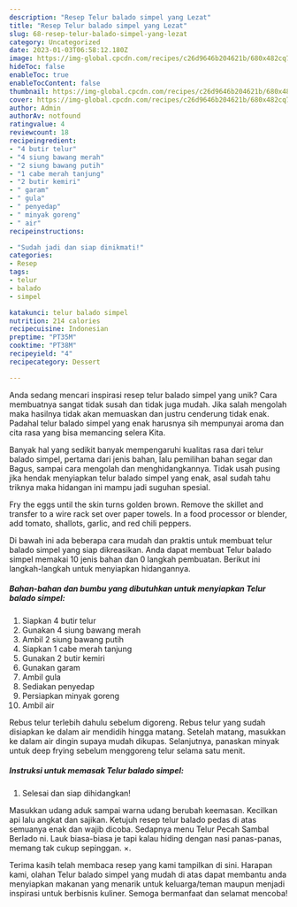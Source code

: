 ```yaml
---
description: "Resep Telur balado simpel yang Lezat"
title: "Resep Telur balado simpel yang Lezat"
slug: 68-resep-telur-balado-simpel-yang-lezat
category: Uncategorized
date: 2023-01-03T06:58:12.180Z
image: https://img-global.cpcdn.com/recipes/c26d9646b204621b/680x482cq70/telur-balado-simpel-foto-resep-utama.jpg
hideToc: false
enableToc: true
enableTocContent: false
thumbnail: https://img-global.cpcdn.com/recipes/c26d9646b204621b/680x482cq70/telur-balado-simpel-foto-resep-utama.jpg
cover: https://img-global.cpcdn.com/recipes/c26d9646b204621b/680x482cq70/telur-balado-simpel-foto-resep-utama.jpg
author: Admin
authorAv: notfound
ratingvalue: 4
reviewcount: 18
recipeingredient:
- "4 butir telur"
- "4 siung bawang merah"
- "2 siung bawang putih"
- "1 cabe merah tanjung"
- "2 butir kemiri"
- " garam"
- " gula"
- " penyedap"
- " minyak goreng"
- " air"
recipeinstructions:

- "Sudah jadi dan siap dinikmati!"
categories:
- Resep
tags:
- telur
- balado
- simpel

katakunci: telur balado simpel 
nutrition: 214 calories
recipecuisine: Indonesian
preptime: "PT35M"
cooktime: "PT38M"
recipeyield: "4"
recipecategory: Dessert

---
```





Anda sedang mencari inspirasi resep telur balado simpel yang unik? Cara membuatnya sangat tidak susah dan tidak juga mudah. Jika salah mengolah maka hasilnya tidak akan memuaskan dan justru cenderung tidak enak. Padahal telur balado simpel yang enak harusnya sih mempunyai aroma dan cita rasa yang bisa memancing selera Kita.





Banyak hal yang sedikit banyak mempengaruhi kualitas rasa dari telur balado simpel, pertama dari jenis bahan, lalu pemilihan bahan segar dan Bagus, sampai cara mengolah dan menghidangkannya. Tidak usah pusing jika hendak menyiapkan telur balado simpel yang enak,      asal sudah tahu triknya maka hidangan ini mampu jadi suguhan spesial.














Fry the eggs until the skin turns golden brown. Remove the skillet and transfer to a wire rack set over paper towels. In a food processor or blender, add tomato, shallots, garlic, and red chili peppers.






Di bawah ini ada beberapa cara mudah dan praktis untuk membuat telur balado simpel yang siap dikreasikan. Anda dapat membuat Telur balado simpel memakai 10 jenis bahan dan 0 langkah pembuatan. Berikut ini langkah-langkah untuk menyiapkan hidangannya.

<!--inarticleads1-->

##### Bahan-bahan dan bumbu yang dibutuhkan untuk menyiapkan Telur balado simpel:

1. Siapkan 4 butir telur
1. Gunakan 4 siung bawang merah
1. Ambil 2 siung bawang putih
1. Siapkan 1 cabe merah tanjung
1. Gunakan 2 butir kemiri
1. Gunakan  garam
1. Ambil  gula
1. Sediakan  penyedap
1. Persiapkan  minyak goreng
1. Ambil  air


Rebus telur terlebih dahulu sebelum digoreng. Rebus telur yang sudah disiapkan ke dalam air mendidih hingga matang. Setelah matang, masukkan ke dalam air dingin supaya mudah dikupas. Selanjutnya, panaskan minyak untuk deep frying sebelum menggoreng telur selama satu menit. 

<!--inarticleads2-->

##### Instruksi untuk memasak Telur balado simpel:


1. Selesai dan siap dihidangkan!

Masukkan udang aduk sampai warna udang berubah keemasan. Kecilkan api lalu angkat dan sajikan. Ketujuh resep telur balado pedas di atas semuanya enak dan wajib dicoba. Sedapnya menu Telur Pecah Sambal Berlado ni. Lauk biasa-biasa je tapi kalau hiding dengan nasi panas-panas, memang tak cukup sepinggan. ×. 

Terima kasih telah membaca resep yang kami tampilkan di sini. Harapan kami, olahan Telur balado simpel yang mudah di atas dapat membantu anda menyiapkan makanan yang menarik untuk keluarga/teman maupun menjadi inspirasi untuk berbisnis kuliner. Semoga bermanfaat dan selamat mencoba!
